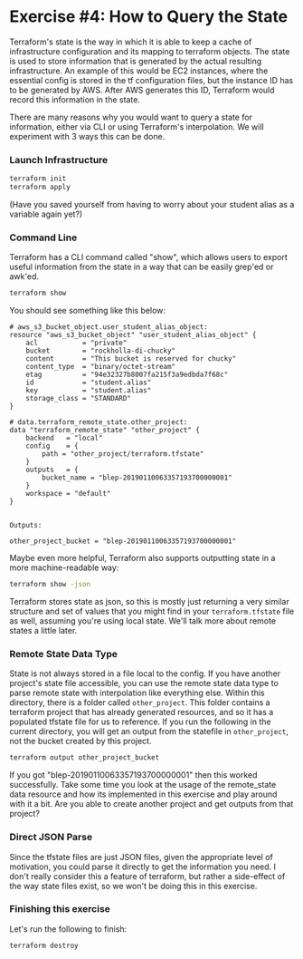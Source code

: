 # Exercise #4: How to Query the State

Terraform's state is the way in which it is able to keep a cache of infrastructure configuration and its
mapping to terraform objects.  The state is used to store information that is generated by the actual resulting
infrastructure.  An example of this would be EC2 instances, where the essential config is stored in the tf 
configuration files, but the instance ID has to be generated by AWS.  After AWS generates this ID, Terraform 
would record this information in the state.

There are many reasons why you would want to query a state for information, either via CLI or using Terraform's 
interpolation.  We will experiment with 3 ways this can be done.

### Launch Infrastructure

```bash
terraform init
terraform apply
```

(Have you saved yourself from having to worry about your student alias as a variable again yet?)

### Command Line

Terraform has a CLI command called "show", which allows users to export useful information from the state in a way 
that can be easily grep'ed or awk'ed.

```bash
terraform show
```

You should see something like this below:

```
# aws_s3_bucket_object.user_student_alias_object: 
resource "aws_s3_bucket_object" "user_student_alias_object" {
    acl           = "private"
    bucket        = "rockholla-di-chucky"
    content       = "This bucket is reserved for chucky"
    content_type  = "binary/octet-stream"
    etag          = "94e32327b8007fa215f3a9edbda7f68c"
    id            = "student.alias"
    key           = "student.alias"
    storage_class = "STANDARD"
}

# data.terraform_remote_state.other_project: 
data "terraform_remote_state" "other_project" {
    backend   = "local"
    config    = {
        path = "other_project/terraform.tfstate"
    }
    outputs   = {
        bucket_name = "blep-20190110063357193700000001"
    }
    workspace = "default"
}


Outputs:

other_project_bucket = "blep-20190110063357193700000001"
```

Maybe even more helpful, Terraform also supports outputting state in a more machine-readable way:

```bash
terraform show -json
```

Terraform stores state as json, so this is mostly just returning a very similar structure and set of values that you 
might find in your `terraform.tfstate` file as well, assuming you're using local state. We'll talk more about remote
states a little later.

### Remote State Data Type

State is not always stored in a file local to the config. If you have another project's state file accessible, you can 
use the remote state data type to parse remote state with interpolation like everything else.  Within this directory, there is 
a folder called `other_project`.  This folder contains a terraform project that has already generated resources, and so
it has a populated tfstate file for us to reference.  If you run the following in the current directory, you will get 
an output from the statefile in `other_project`, not the bucket created by this project.

```bash
terraform output other_project_bucket
```

If you got "blep-20190110063357193700000001" then this worked successfully.  Take some time you look at the usage of the 
remote_state data resource and how its implemented in this exercise and play around with it a bit.  Are you able to 
create another project and get outputs from that project?

### Direct JSON Parse

Since the tfstate files are just JSON files, given the appropriate level of motivation, you could parse it 
directly to get the information you need.  I don't really consider this a feature of terraform, but rather a side-effect
of the way state files exist, so we won't be doing this in this exercise.

### Finishing this exercise

Let's run the following to finish:

```bash
terraform destroy
```